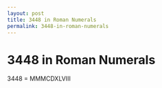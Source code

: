 ```yaml
---
layout: post
title: 3448 in Roman Numerals
permalink: 3448-in-roman-numerals
---
```


# 3448 in Roman Numerals

3448 = MMMCDXLVIII
